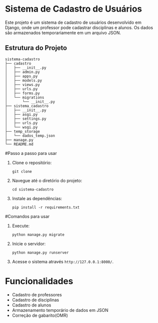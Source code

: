 # Sistema de Cadastro de Usuários

Este projeto é um sistema de cadastro de usuários desenvolvido em Django, onde um professor pode cadastrar disciplinas e alunos. Os dados são armazenados temporariamente em um arquivo JSON.

## Estrutura do Projeto

```
sistema-cadastro
├── cadastro
│   ├── __init__.py
│   ├── admin.py
│   ├── apps.py
│   ├── models.py
│   ├── views.py
│   ├── urls.py
│   ├── forms.py
│   └── migrations
│       └── __init__.py
├── sistema_cadastro
│   ├── __init__.py
│   ├── asgi.py
│   ├── settings.py
│   ├── urls.py
│   └── wsgi.py
├── temp_storage
│   └── dados_temp.json
├── manage.py
└── README.md
```

#Passo a passo para usar

1. Clone o repositório:
   ```
   git clone 
   ```
2. Navegue até o diretório do projeto:
   ```
   cd sistema-cadastro
   ```
3. Instale as dependências:
   ```
   pip install -r requirements.txt
   ```

#Comandos para usar

1. Execute:
   ```
   python manage.py migrate
   ```
2. Inicie o servidor:
   ```
   python manage.py runserver
   ```
3. Acesse o sistema através `http://127.0.0.1:8000/`.

# Funcionalidades

- Cadastro de professores
- Cadastro de disciplinas
- Cadastro de alunos
- Armazenamento temporário de dados em JSON
- Correção de gabarito(OMR)
